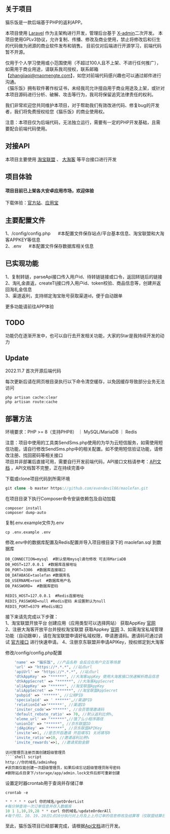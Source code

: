 ## 关于项目

猫乐饭是一款后端基于PHP的返利APP。

本项目使用 [Laravel](https://laravel.com/) 作为主架构进行开发，管理后台基于 [X-admin](http://x.xuebingsi.com)二次开发。
本项目使用GPLv3协议，允许复制、传播、修改及商业使用，禁止将修改后和衍生的代码做为闭源的商业软件发布和销售。
目前仅对后端进行开源学习，前端代码暂不开源。

仅用于个人学习使用或小范围使用（不超过100人且不上架、不进行任何推广），如需用于商业用途，请联系我司授权，联系邮箱【zhangjiaqi@maomengte.com】，如您对前端代码感兴趣也可以通过邮件进行沟通。  
《猫乐饭》拥有软件著作权证书，未经我司允许擅自用于商业用途及上架，或针对本项目源码进行分析、破解、攻击等行为，我司将保留追究法律责任的权利。

我们非常欢迎您共同维护本项目，对于帮助我们有效改进代码、修复bug的开发者，我们将免费授权给您《猫乐饭》的商业使用权。

注意：本项目仅为后端代码，无法独立运行，需要有一定的PHP开发基础，且需要配合前端代码使用。

## 对接API

本项目主要使用 [淘宝联盟](https://pub.alimama.com/) 、 [大淘客](https://www.dataoke.com) 等平台接口进行开发

## 项目体验

<h4>项目目前已上架各大安卓应用市场，欢迎体验</h4>

下载体验：[官方站](https://fanli.maomengte.com/download)、[应用宝](https://sj.qq.com/appdetail/com.maomengte.mlf)

## 主要配置文件

1、/config/config.php &nbsp;&nbsp;&nbsp;&nbsp; #本配置文件保存站点/平台基本信息、淘宝联盟和大淘客APPKEY等信息  
2、.env &nbsp;&nbsp;&nbsp;&nbsp; #本配置文件保存数据库相关信息

## 已实现功能

1、复制转链，parseApi接口传入用户id、待转链链接或口令，返回转链后的链接  
2、淘礼金直返，createTlj接口传入用户id、token校验、商品信息等，创建并返回淘礼金信息  
3、渠道返利，支持绑定淘宝账号获取渠道id，便于自动跟单

更多功能请前往APP体验

## TODO

功能仍在逐渐开发中，也可以自行去开发相关功能，大家的Star是我持续开发的动力

## Update

2022.11.7
首次开源后端代码

每次更新后请在网页根目录执行以下命令清空缓存，以免因缓存导致部分业务无法访问

````shell script
php artisan cache:clear
php artisan route:cache
````

## 部署方法

环境要求：PHP >= 8（支持PHP8） ｜ MySQL/MariaDB ｜ Redis

注意：项目中使用的工具类SendSms.php使用的为华为云短信服务，如需使用短信功能，请自行修改SendSms.php中的相关配置。如不使用短信验证功能，请修改注册、找回密码等相关接口  
项目并非部署后直接可用，需要自行开发前端代码，API接口文档请参考：[API文档](https://console-docs.apipost.cn/preview/2f87880934dd513c/1fd38acf3b8ff15d)
，API文档暂不完整，正在持续完善中

下载或clone项目代码到所需环境

````PHP
git clone -b master https://github.com/evendevil66/maolefan.git
````

在项目目录下执行Composer命令安装依赖包及自动加载

````shell script
composer install
composer dump-auto
````

复制.env.example文件为.env

````shell script
cp .env.example .env
````

修改.env中的数据库配置及Redis配置并导入项目根目录下的 maolefan.sql 到数据库

````text
DB_CONNECTION=mysql  #默认使用mysql请勿修改 可支持MariaDB
DB_HOST=127.0.0.1  #数据库连接地址
DB_PORT=3306  #数据库连接端口
DB_DATABASE=taolefan #数据库名
DB_USERNAME=root  #数据库用户名
DB_PASSWORD=  #数据库密码

REDIS_HOST=127.0.0.1  #Redis连接地址
REDIS_PASSWORD=null #Redis密码 未设置默认为null
REDIS_PORT=6379 #Redis端口
````

接下来请先完成以下步骤：  
1、淘宝联盟开放平台 创建应用（应用类型可以选择网站） 获取AppKey [官网](https://aff-open.taobao.com)  
2、注册大淘客开放平台并授权淘宝联盟 获取Appkey  [官网](https://www.dataoke.com/kfpt/openapi.html)
3、如需淘宝私域管理功能（自动跟单），请在淘宝联盟申请好私域权限，申请邀请码。邀请码可通过调试 [官方接口](https://open.taobao.com/doc.htm?spm=a219a.15212433.0.0.4398669aXaoE2Y&docId=1&docType=15&apiName=taobao.tbk.sc.invitecode.get)
进行快速申请。
4、注册京东联盟并申请APIKey，授权绑定到大淘客

修改/config/config.php配置

````php
    'name' => "猫乐饭", //产品名称 会反应在用户交互等场景
    'url' => "https://*.*.*", //站点url
    'apiUrl' => "https://*.*.*", //站点url
    'dtkAppKey' => "******", //大淘客appKey 使用大淘客接口快速解析商品信息
    'dtkAppSecret' => "******", //大淘客AppSecret
    'aliAppKey' => "******", //淘宝联盟AppKey
    'aliAppSecret' => "******", //淘宝联盟AppSecret
    'pubpid' => '******', //公用PID
    'specialpid' => ' ******',//渠道PID
    'relationId'=>'******', //渠道ID
    'inviter_code'=>'******', //会员管理邀请码
    'default_rebate_ratio' => 70, //默认返利比例%,
    'eleme_url' => "******",//饿了么小程序路径
    'unionId' => "******", //京东联盟ID
    'jdApiKey' => "******", //京东联盟APIKey
    'invite'=>1, //是否开启邀请 开启填写1 关闭填写0
    'invite_ratio'=>10, //邀请返利比例%
    'invite_rewards'=>1, //邀请奖励金额
````

````
访问管理员注册页面创建超级管理员
````shell script
http://你的域名/adminReg
#该页面仅能创建一次超级管理员，如果后续忘记超级管理员账号密码
#删除站点目录下/storage/app/admin.lock文件后即可重新创建
````

设置定时器crontab用于查询并存储订单

````shell script
crontab -e
````

````PHP
* * * * * curl 你的域名/getOrderList
#每分钟查询一次订单信息并存入数据库
10 1 1,10,19,28 * * curl 你的域名/updateOrderAll
#每个月1、10、19、28日1点10分执行对上月及上上月订单的信息修改及结算等（仅联盟结算日期为上月的才会被结算）
````

至此，猫乐饭项目已经部署完成，请根据[Api文档](https://console-docs.apipost.cn/preview/2f87880934dd513c/1fd38acf3b8ff15d)进行开发。



